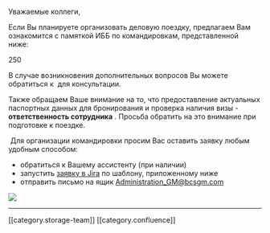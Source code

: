 Уважаемые коллеги, 

Если Вы планируете организовать деловую поездку, предлагаем Вам ознакомится с памяткой ИББ по командировкам, представленной ниже: 

250

В случае возникновения дополнительных вопросов Вы можете обратиться к  для консультации.

Также обращаем Ваше внимание на то, что предоставление актуальных паспортных данных для бронирования и проверка наличия визы -  **ответственность сотрудника** . Просьба обратить на это внимание при подготовке к поездке.

 Для организации командировки просим Вас оставить заявку любым удобным способом:


* обратиться к Вашему ассистенту (при наличии)
* запустить [заявку в Jira](http://jira/secure/CreateIssue.jspa?pid=16200&issuetype=3) по шаблону, приложенному ниже
* отправить письмо на ящик [Administration_GM@bcsgm.com](mailto:Administration_GM@bcsgm.com)

![](images/storage/image2021-2-15_19-27-0.png)







*****

[[category.storage-team]] 
[[category.confluence]] 
